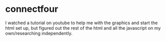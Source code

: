 # connectfour
I watched a tutorial on youtube to help me 
with the graphics and start the html set up, 
but figured out the rest of the html and all 
the javascript on my own/researching independently.
